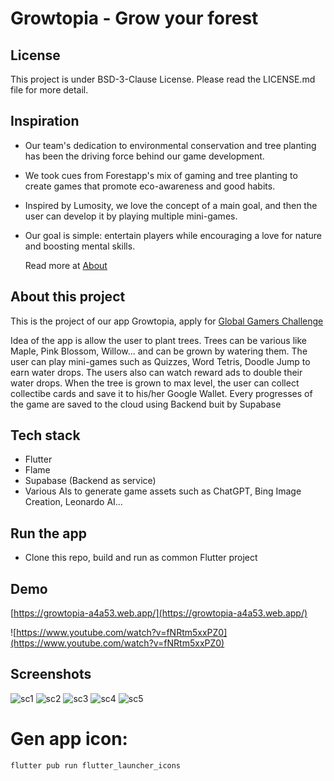 # Growtopia - Grow your forest

## License

This project is under BSD-3-Clause License. Please read the LICENSE.md file for more detail.

## Inspiration

- Our team's dedication to environmental conservation and tree planting has been the driving force behind our game development.
- We took cues from Forestapp's mix of gaming and tree planting to create games that promote eco-awareness and good habits.
- Inspired by Lumosity, we love the concept of a main goal, and then the user can develop it by playing multiple mini-games.
- Our goal is simple: entertain players while encouraging a love for nature and boosting mental skills.

  Read more at [About](ABOUT.md)

## About this project

This is the project of our app Growtopia, apply for [Global Gamers Challenge](https://globalgamers.devpost.com/)

Idea of the app is allow the user to plant trees. Trees can be various like Maple, Pink Blossom, Willow... and can be grown by watering them.
The user can play mini-games such as Quizzes, Word Tetris, Doodle Jump to earn water drops. The users also can watch reward ads to double their water drops.
When the tree is grown to max level, the user can collect collectibe cards and save it to his/her Google Wallet.
Every progresses of the game are saved to the cloud using Backend buit by Supabase

## Tech stack

- Flutter
- Flame
- Supabase (Backend as service)
- Various AIs to generate game assets such as ChatGPT, Bing Image Creation, Leonardo AI...

## Run the app

- Clone this repo, build and run as common Flutter project

## Demo

[https://growtopia-a4a53.web.app/](https://growtopia-a4a53.web.app/)

![https://www.youtube.com/watch?v=fNRtm5xxPZ0](https://www.youtube.com/watch?v=fNRtm5xxPZ0)

## Screenshots

![sc1](screenshots/sc1.jpeg)
![sc2](screenshots/sc2.jpeg)
![sc3](screenshots/sc3.jpeg)
![sc4](screenshots/sc4.jpeg)
![sc5](screenshots/sc5.jpeg)

# Gen app icon:

`flutter pub run flutter_launcher_icons`
